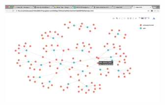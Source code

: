 ![alt text](https://github.com/introdh/intro-dh-klim96/blob/master/Screen%20Shot%202017-11-29%20at%202.16.58%20PM.png)

